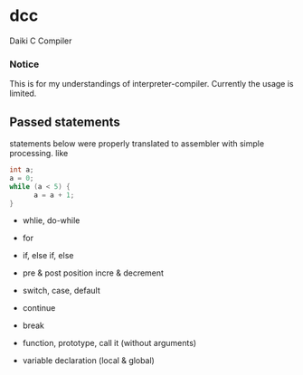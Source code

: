 # dcc
Daiki C Compiler

### Notice
This is for my understandings of interpreter-compiler.
Currently the usage is limited.


## Passed statements
statements below were properly translated to assembler with simple processing.
like

```c
int a;
a = 0;
while (a < 5) {
      a = a + 1;
}
```

- whlie, do-while

- for

- if, else if, else

- pre & post position incre & decrement

- switch, case, default

- continue

- break

- function, prototype, call it (without arguments)

- variable declaration (local & global)